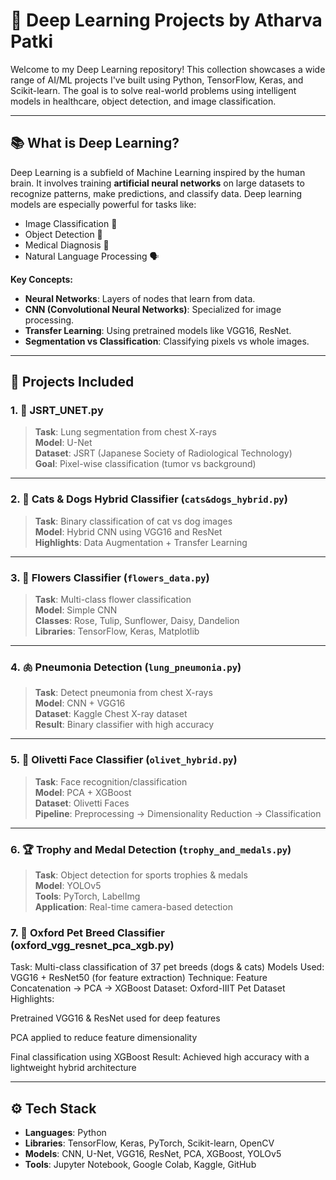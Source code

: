 # 🧠 Deep Learning Projects by Atharva Patki

Welcome to my Deep Learning repository! This collection showcases a wide range of AI/ML projects I've built using Python, TensorFlow, Keras, and Scikit-learn. The goal is to solve real-world problems using intelligent models in healthcare, object detection, and image classification.

---

## 📚 What is Deep Learning?

Deep Learning is a subfield of Machine Learning inspired by the human brain. It involves training **artificial neural networks** on large datasets to recognize patterns, make predictions, and classify data. Deep learning models are especially powerful for tasks like:

- Image Classification 📸  
- Object Detection 🎯  
- Medical Diagnosis 🏥  
- Natural Language Processing 🗣️

**Key Concepts:**
- **Neural Networks**: Layers of nodes that learn from data.
- **CNN (Convolutional Neural Networks)**: Specialized for image processing.
- **Transfer Learning**: Using pretrained models like VGG16, ResNet.
- **Segmentation vs Classification**: Classifying pixels vs whole images.

---

## 🧩 Projects Included

### 1. 🔬 JSRT_UNET.py
> **Task**: Lung segmentation from chest X-rays  
> **Model**: U-Net  
> **Dataset**: JSRT (Japanese Society of Radiological Technology)  
> **Goal**: Pixel-wise classification (tumor vs background)

---

### 2. 🐶 Cats & Dogs Hybrid Classifier (`cats&dogs_hybrid.py`)
> **Task**: Binary classification of cat vs dog images  
> **Model**: Hybrid CNN using VGG16 and ResNet  
> **Highlights**: Data Augmentation + Transfer Learning

---

### 3. 🌺 Flowers Classifier (`flowers_data.py`)
> **Task**: Multi-class flower classification  
> **Model**: Simple CNN  
> **Classes**: Rose, Tulip, Sunflower, Daisy, Dandelion  
> **Libraries**: TensorFlow, Keras, Matplotlib

---

### 4. 🫁 Pneumonia Detection (`lung_pneumonia.py`)
> **Task**: Detect pneumonia from chest X-rays  
> **Model**: CNN + VGG16  
> **Dataset**: Kaggle Chest X-ray dataset  
> **Result**: Binary classifier with high accuracy

---

### 5. 🧔 Olivetti Face Classifier (`olivet_hybrid.py`)
> **Task**: Face recognition/classification  
> **Model**: PCA + XGBoost  
> **Dataset**: Olivetti Faces  
> **Pipeline**: Preprocessing → Dimensionality Reduction → Classification

---

### 6. 🏆 Trophy and Medal Detection (`trophy_and_medals.py`)
> **Task**: Object detection for sports trophies & medals  
> **Model**: YOLOv5  
> **Tools**: PyTorch, LabelImg  
> **Application**: Real-time camera-based detection


### 7. 🐾 Oxford Pet Breed Classifier (oxford_vgg_resnet_pca_xgb.py)
Task: Multi-class classification of 37 pet breeds (dogs & cats)
Models Used: VGG16 + ResNet50 (for feature extraction)
Technique: Feature Concatenation → PCA → XGBoost
Dataset: Oxford-IIIT Pet Dataset
Highlights:

Pretrained VGG16 & ResNet used for deep features

PCA applied to reduce feature dimensionality

Final classification using XGBoost
Result: Achieved high accuracy with a lightweight hybrid architecture


---

## ⚙️ Tech Stack

- **Languages**: Python  
- **Libraries**: TensorFlow, Keras, PyTorch, Scikit-learn, OpenCV  
- **Models**: CNN, U-Net, VGG16, ResNet, PCA, XGBoost, YOLOv5  
- **Tools**: Jupyter Notebook, Google Colab, Kaggle, GitHub
